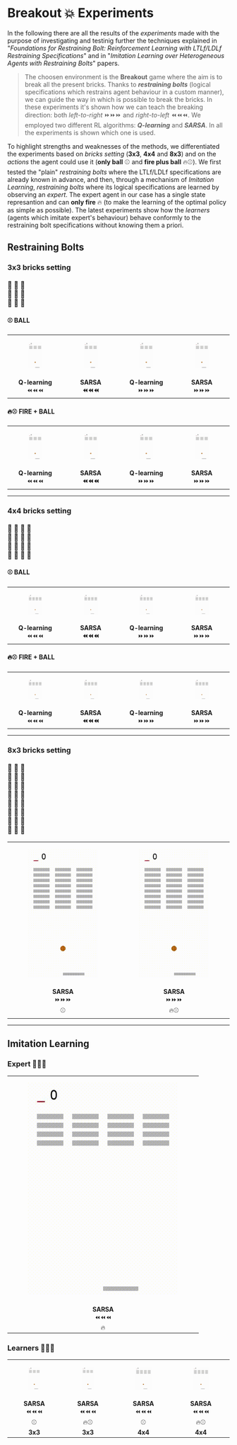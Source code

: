 # Breakout 💥 Experiments
In the following there are all the results of the *experiments* made with the purpose of investigating and testinig further the techniques explained in "*Foundations for Restraining Bolt: Reinforcement Learning with LTLf/LDLf Restraining Specifications*" and in "*Imitation Learning over Heterogeneous Agents with Restraining Bolts*" papers. 

> The choosen environment is the **Breakout** game where the aim is to break all the present bricks. Thanks to ***restraining bolts*** (logical specifications which restrains agent behaviour in a custom manner), we can guide the way in which is possible to break the bricks. In these experiments it's shown how we can teach the breaking direction: both *left-to-right* ⏩⏩⏩ and *right-to-left* ⏪⏪⏪. We employed two different RL algorithms: ***Q-learning*** and ***SARSA***. In all the experiments is shown which one is used. 

To highlight strengths and weaknesses of the methods, we differentiated the experiments based on *bricks setting* (**3x3**, **4x4** and **8x3**) and on the *actions* the agent could use it (**only ball** ⚾️  and **fire plus ball** 🔥⚾️). We first tested the "plain" *restraining bolts* where the LTLf/LDLf specifications are already known in advance, and then, through a mechanism of *Imitation Learning*, *restraining bolts* where its logical specifications are learned by observing an *expert*. The expert agent in our case has a single state represantion and can **only fire** 🔥 (to make the learning of the optimal policy as simple as possible). The latest experiments show how the *learners* (agents which imitate expert's behaviour) behave conformly to the restraining bolt specifications without knowing them a priori.

## Restraining Bolts

### 3x3 bricks setting <br> <br> 🧱 🧱 🧱 <br> 🧱 🧱 🧱 <br> 🧱 🧱 🧱

#### ⚾️ BALL

<table>
  <tr>
    <td><center> <figure> <img src="gifs/3x3_ball/q-ball-3x3-dx2sx.gif"> </figure> </center></td>
    <td><center><figure> <img src="gifs/3x3_ball/sarsa-ball-3x3-dx2sx.gif"> </figure></center></td>
    <td><center><figure> <img src="gifs/3x3_ball/q-ball-3x3-sx2dx.gif"> </figure></center></td>
    <td><center><figure> <img src="gifs/3x3_ball/sarsa-ball-3x3-sx2dx.gif"> </figure></center></td>
  </tr>
  <tr>
    <td><center><b>Q-learning</b> <br> ⏪⏪⏪</center></td>
    <td><center><b><b>SARSA</b> <br> ⏪⏪⏪</center></td>
    <td><center><b>Q-learning</b> <br> ⏩⏩⏩</center></td>
    <td><center><b>SARSA</b> <br> ⏩⏩⏩</center></td>
  </tr>
</table>

#### 🔥⚾️ FIRE + BALL

<table>
  <tr>
    <td><center> <figure> <img src="gifs/3x3_fire_ball/q-fire-ball-3x3-dx2sx.gif"> </figure> </center></td>
    <td><center><figure> <img src="gifs/3x3_fire_ball/sarsa-fire-ball-3x3-dx2sx.gif"> </figure></center></td>
    <td><center><figure> <img src="gifs/3x3_fire_ball/q-fire-ball-3x3-sx2dx.gif"> </figure></center></td>
    <td><center><figure> <img src="gifs/3x3_fire_ball/sarsa-fire-ball-3x3-sx2dx.gif"> </figure></center></td>
  </tr>
  <tr>
    <td><center><b>Q-learning</b> <br> ⏪⏪⏪</center></td>
    <td><center><b><b>SARSA</b> <br> ⏪⏪⏪</center></td>
    <td><center><b>Q-learning</b> <br> ⏩⏩⏩</center></td>
    <td><center><b>SARSA</b> <br> ⏩⏩⏩</center></td>
  </tr>
</table>

---

### 4x4 bricks setting <br> <br> 🧱 🧱 🧱 🧱 <br> 🧱 🧱 🧱 🧱 <br> 🧱 🧱 🧱 🧱 <br> 🧱 🧱 🧱 🧱

#### ⚾️ BALL

<table>
  <tr>
    <td><center> <figure> <img src="gifs/4x4_ball/q-ball-4x4-dx2sx.gif"> </figure> </center></td>
    <td><center><figure> <img src="gifs/4x4_ball/sarsa-ball-4x4-dx2sx.gif"> </figure></center></td>
    <td><center><figure> <img src="gifs/4x4_ball/q-ball-4x4-sx2dx.gif"> </figure></center></td>
    <td><center><figure> <img src="gifs/4x4_ball/sarsa-ball-4x4-sx2dx.gif"> </figure></center></td>
  </tr>
  <tr>
    <td><center><b>Q-learning</b> <br> ⏪⏪⏪</center></td>
    <td><center><b><b>SARSA</b> <br> ⏪⏪⏪</center></td>
    <td><center><b>Q-learning</b> <br> ⏩⏩⏩</center></td>
    <td><center><b>SARSA</b> <br> ⏩⏩⏩</center></td>
  </tr>
</table>

#### 🔥⚾️ FIRE + BALL

<table>
  <tr>
    <td><center> <figure> <img src="gifs/4x4_fire_ball/q-fire-ball-4x4-dx2sx.gif"> </figure> </center></td>
    <td><center><figure> <img src="gifs/4x4_fire_ball/sarsa-fire-ball-4x4-dx2sx.gif"> </figure></center></td>
    <td><center><figure> <img src="gifs/4x4_fire_ball/q-fire-ball-4x4-sx2dx.gif"> </figure></center></td>
    <td><center><figure> <img src="gifs/4x4_fire_ball/sarsa-fire-ball-4x4-sx2dx.gif"> </figure></center></td>
  </tr>
  <tr>
    <td><center><b>Q-learning</b> <br> ⏪⏪⏪</center></td>
    <td><center><b><b>SARSA</b> <br> ⏪⏪⏪</center></td>
    <td><center><b>Q-learning</b> <br> ⏩⏩⏩</center></td>
    <td><center><b>SARSA</b> <br> ⏩⏩⏩</center></td>
  </tr>
</table>

---

### 8x3 bricks setting <br> <br> 🧱 🧱 🧱 <br> 🧱 🧱 🧱 <br> 🧱 🧱 🧱 <br> 🧱 🧱 🧱 <br> 🧱 🧱 🧱 <br> 🧱 🧱 🧱 <br> 🧱 🧱 🧱 <br> 🧱 🧱 🧱

<table>
  <tr>
    <td><center> <figure> <img src="gifs/8x3/ball-8x3.gif"> </figure> </center></td>
    <td><center><figure> <img src="gifs/8x3/fire-ball-8x3.gif"> </figure></center></td>
  </tr>
  <tr>
    <td><center><b>SARSA</b> <br> ⏩⏩⏩ <br> ⚾️</center></td>
    <td><center><b>SARSA</b> <br> ⏩⏩⏩ <br> 🔥⚾️</center></td>
  </tr>
</table>

---

## Imitation Learning

### Expert 👨🏼‍🏫

<table>
  <tr>
    <td><center> <figure> <img src="gifs/Imitation/EXPERT.gif"> </figure> </center></td>
  </tr>
  <tr>
    <td><center><b>SARSA</b> <br> ⏪⏪⏪ <br> 🔥 </center></td>
  </tr>
</table>

### Learners 👨🏼‍🎓

<table>
  <tr>
    <td><center> <figure> <img src="gifs/Imitation/LEARNER-ball-3x3.gif"> </figure> </center></td>
    <td><center><figure> <img src="gifs/Imitation/LEARNER-fire-ball-3x3.gif"> </figure></center></td>
    <td><center><figure> <img src="gifs/Imitation/LEARNER-ball-4x4.gif"> </figure></center></td>
    <td><center><figure> <img src="gifs/Imitation/LEARNER-fire-ball-4x4.gif"> </figure></center></td>
  </tr>
  <tr>
    <td><center><b>SARSA</b> <br> ⏪⏪⏪ <br> ⚾️ <br> <b>3x3</center></td>
    <td><center><b>SARSA</b> <br> ⏪⏪⏪ <br> 🔥⚾️ <br> <b>3x3</center></td>
    <td><center><b>SARSA</b> <br> ⏪⏪⏪ <br> ⚾️ <br> <b>4x4</b></center></td>
    <td><center><b>SARSA</b> <br> ⏪⏪⏪ <br> 🔥⚾️ <br> <b>4x4</b></center></td>
  </tr>
</table>
